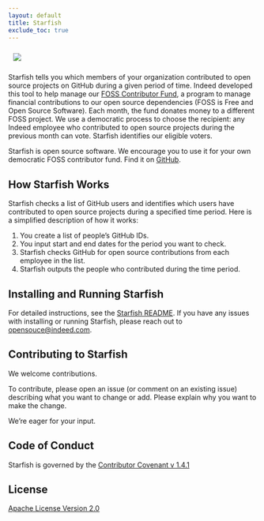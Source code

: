 ```yaml
---
layout: default
title: Starfish
exclude_toc: true
---
```

<img src="{{ site.baseurl }}/images/Indeed_OS_starfish_logo.png
" style="max-width:125px;max-height:125px;clear:both;padding:10px;"/>

Starfish tells you which members of your organization contributed to open source projects on GitHub during a given period of time. Indeed developed this tool to help manage our [FOSS Contributor Fund](https://engineering.indeedblog.com/blog/2019/11/foss-fund-adopters/), a program to manage financial contributions to our open source dependencies (FOSS is Free and Open Source Software). Each month, the fund donates money to a different FOSS project. We use a democratic process to choose the recipient: any Indeed employee who contributed to open source projects during the previous month can vote. Starfish identifies our eligible voters.

Starfish is open source software. We encourage you to use it for your own democratic FOSS contributor fund. Find it on [GitHub](https://github.com/indeedeng/starfish).


## How Starfish Works

Starfish checks a list of GitHub users and identifies which users have contributed to open source projects during a specified time period. Here is a simplified description of how it works:
<ol>
<li>You create a list of people’s GitHub IDs.</li>
<li>You input start and end dates for the period you want to check.</li>
<li>Starfish checks GitHub for open source contributions from each employee in the list.</li>
<li>Starfish outputs the people who contributed during the time period.</li>
</ol>

## Installing and Running Starfish
For detailed instructions, see the [Starfish README](https://github.com/indeedeng/starfish/blob/master/README.md). If you have any issues with installing or running Starfish, please reach out to opensouce@indeed.com.



## Contributing to Starfish
We welcome contributions.

To contribute, please open an issue (or comment on an existing issue) describing what you want to change or add. Please explain why you want to make the change.

We’re eager for your input.



## Code of Conduct
Starfish is governed by the [Contributor Covenant v 1.4.1](https://github.com/indeedeng/starfish/blob/master/CODE_OF_CONDUCT.md)

## License

[Apache License Version 2.0](https://github.com/indeedeng/proctor/blob/master/LICENSE)

